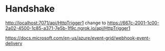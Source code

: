 # Handshake

<http://localhost:7071/api/HttpTrigger1>
change to
<https://667c-2001-1c00-2a02-4500-1c85-a371-7e5b-1f9c.ngrok.io/api/HttpTrigger1>

<https://docs.microsoft.com/en-us/azure/event-grid/webhook-event-delivery>
